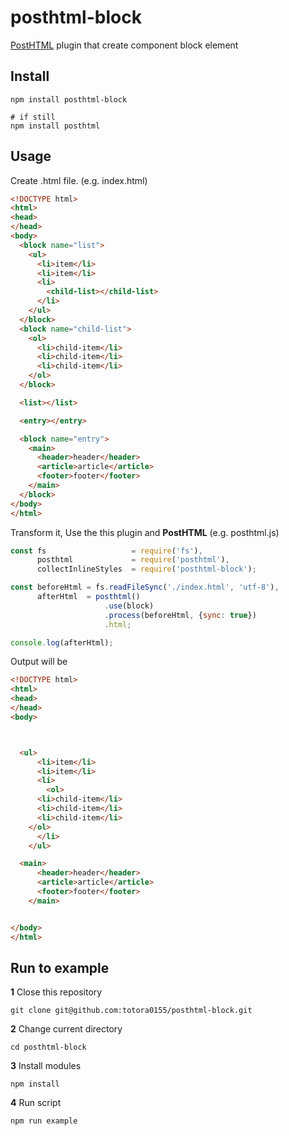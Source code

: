 # posthtml-block

[PostHTML](https://github.com/posthtml/posthtml) plugin that create component block element

## Install
```
npm install posthtml-block

# if still
npm install posthtml

```

## Usage

Create .html file. (e.g. index.html)
```html
<!DOCTYPE html>
<html>
<head>
</head>
<body>
  <block name="list">
    <ul>
      <li>item</li>
      <li>item</li>
      <li>
        <child-list></child-list>
      </li>
    </ul>
  </block>
  <block name="child-list">
    <ol>
      <li>child-item</li>
      <li>child-item</li>
      <li>child-item</li>
    </ol>
  </block>

  <list></list>

  <entry></entry>

  <block name="entry">
    <main>
      <header>header</header>
      <article>article</article>
      <footer>footer</footer>
    </main>
  </block>
</body>
</html>

```

Transform it, Use the this plugin and **PostHTML** (e.g. posthtml.js)
```javascript
const fs                   = require('fs'),
      posthtml             = require('posthtml'),
      collectInlineStyles  = require('posthtml-block');

const beforeHtml = fs.readFileSync('./index.html', 'utf-8'),
      afterHtml  = posthtml()
                     .use(block)
                     .process(beforeHtml, {sync: true})
                     .html;

console.log(afterHtml);

```

Output will be
```html
<!DOCTYPE html>
<html>
<head>
</head>
<body>



  <ul>
      <li>item</li>
      <li>item</li>
      <li>
        <ol>
      <li>child-item</li>
      <li>child-item</li>
      <li>child-item</li>
    </ol>
      </li>
    </ul>

  <main>
      <header>header</header>
      <article>article</article>
      <footer>footer</footer>
    </main>


</body>
</html>

```

## Run to example

**1** Close this repository

```
git clone git@github.com:totora0155/posthtml-block.git
```

**2** Change current directory
```
cd posthtml-block
```

**3** Install modules
```
npm install
```

**4** Run script
```
npm run example
```
